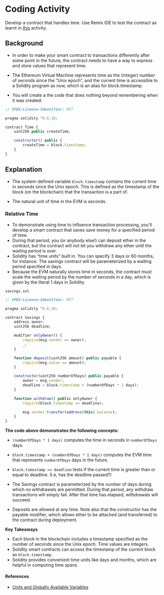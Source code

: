 # Coding Activity

Develop a contract that handles time. Use Remix IDE  to test the contract as learnt in [this](../../class-2/asynchronous/README.md) activity.
## Background
- In order to make your smart contract to transactions differently after some point in the future, the contract needs to have a way to express and store values that represent time. 
- The Ethereum Virtual Machine represents time as the (integer) number of seconds since the “Unix epoch”, and the current time is accessible to a Solidity program as now, which is an alias for block.timestamp.

- You will create a the code that does nothing beyond remembering when it was created:

```js
// SPDX-License-Identifier: MIT

pragma solidity ^0.6.10;

contract Time {
    uint256 public createTime;

    constructor() public {
        createTime = block.timestamp;
    }
}
```
## Explanation

- The system-defined variable `block.timestamp` contains the current time in seconds since the Unix epoch. This is defined as the timestamp of the block (on the blockchain) that the transaction is a part of.

- The natural unit of time in the EVM is seconds.

### Relative Time
- To demonstrate using time to influence transaction processing, you'll develop a smart contract that saves save money for a specified period of time. 
- During that period, you (or anybody else!) can deposit ether in the contract, but the contract will not let you withdraw any ether until the waiting period is over.
- Solidity has “time units” built in. You can specify 3 days or 60 months, for instance. The savings contract will be parameterized by a waiting period specified in days. 
- Because the EVM naturally stores time in seconds, the contract must scale the waiting period by the number of seconds in a day, which is given by the literal 1 days in Solidity.

`savings.sol`

```js
// SPDX-License-Identifier: MIT

pragma solidity ^0.6.10;

contract Savings {
    address owner;
    uint256 deadline;

    modifier onlyOwner() {
        require(msg.sender == owner);
        _;
    }

    function deposit(uint256 amount) public payable {
        require(msg.value == amount);
    }

    constructor(uint256 numberOfDays) public payable {
        owner = msg.sender;
        deadline = block.timestamp + (numberOfDays * 1 days);
    }

    function withdraw() public onlyOwner {
        require(block.timestamp >= deadline);

        msg.sender.transfer(address(this).balance);
    }
}
```

**The code above demonstrates the following concepts:**

- `(numberOfDays * 1 days)` computes the time in seconds in `numberOfDays` days.
- `block.timestamp + (numberOfDays * 1 days)` computes the EVM time that represents `numberOfDays` days in the future.
- `block.timestamp >= deadline` tests if the current time is greater than or equal to deadline. (I.e, has the deadline passed?)
- The Savings contract is parameterized by the number of days during which no withdrawals are permitted. During that period, any withdraw transactions will simply fail. After that time has elapsed, withdrawals will succeed.

- Deposits are allowed at any time. Note also that the constructor has the payable modifier, which allows ether to be attached (and transferred) to the contract during deployment.

**Key Takeaways**
- Each block in the blockchain includes a timestamp specified as the number of seconds since the Unix epoch. Time values are integers.
- Solidity smart contracts can access the timestamp of the current block as `block.timestamp`.
- Solidity provides convenient time units like days and months, which are helpful in computing time spans.

#### References
- [Units and Globally Available Variables](https://docs.soliditylang.org/en/v0.6.10/units-and-global-variables.html#units-and-globally-available-variables)